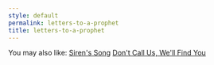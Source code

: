 ```yaml
---
style: default
permalink: letters-to-a-prophet
title: letters-to-a-prophet
---
```

You may also like:
[Siren's Song](http://scp-wiki.net/could-find-my-way-to-mariana)
[Don't Call Us, We'll Find You](http://scp-wiki.net/don-t-call-us-we-ll-find-you)
